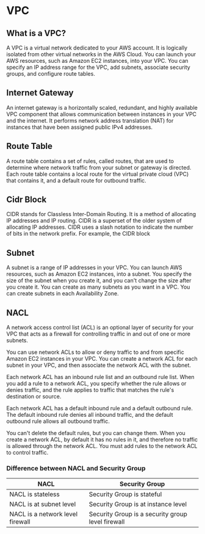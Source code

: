 # VPC

## What is a VPC?

A VPC is a virtual network dedicated to your AWS account. It is logically isolated from other virtual networks in the AWS Cloud. You can launch your AWS resources, such as Amazon EC2 instances, into your VPC. You can specify an IP address range for the VPC, add subnets, associate security groups, and configure route tables.

## Internet Gateway

An internet gateway is a horizontally scaled, redundant, and highly available VPC component that allows communication between instances in your VPC and the internet. It performs network address translation (NAT) for instances that have been assigned public IPv4 addresses.

## Route Table

A route table contains a set of rules, called routes, that are used to determine where network traffic from your subnet or gateway is directed. Each route table contains a local route for the virtual private cloud (VPC) that contains it, and a default route for outbound traffic.

## Cidr Block

CIDR stands for Classless Inter-Domain Routing. It is a method of allocating IP addresses and IP routing. CIDR is a superset of the older system of allocating IP addresses. CIDR uses a slash notation to indicate the number of bits in the network prefix. For example, the CIDR block

## Subnet

A subnet is a range of IP addresses in your VPC. You can launch AWS resources, such as Amazon EC2 instances, into a subnet. You specify the size of the subnet when you create it, and you can't change the size after you create it. You can create as many subnets as you want in a VPC. You can create subnets in each Availability Zone.

## NACL

A network access control list (ACL) is an optional layer of security for your VPC that acts as a firewall for controlling traffic in and out of one or more subnets.

You can use network ACLs to allow or deny traffic to and from specific Amazon EC2 instances in your VPC. You can create a network ACL for each subnet in your VPC, and then associate the network ACL with the subnet.

Each network ACL has an inbound rule list and an outbound rule list. When you add a rule to a network ACL, you specify whether the rule allows or denies traffic, and the rule applies to traffic that matches the rule's destination or source.

Each network ACL has a default inbound rule and a default outbound rule. The default inbound rule denies all inbound traffic, and the default outbound rule allows all outbound traffic.

You can't delete the default rules, but you can change them. When you create a network ACL, by default it has no rules in it, and therefore no traffic is allowed through the network ACL. You must add rules to the network ACL to control traffic.

### Difference between NACL and Security Group

| NACL | Security Group |
| --- | --- |
| NACL is stateless | Security Group is stateful |
| NACL is at subnet level | Security Group is at instance level |
| NACL is a network level firewall | Security Group is a security group level firewall |